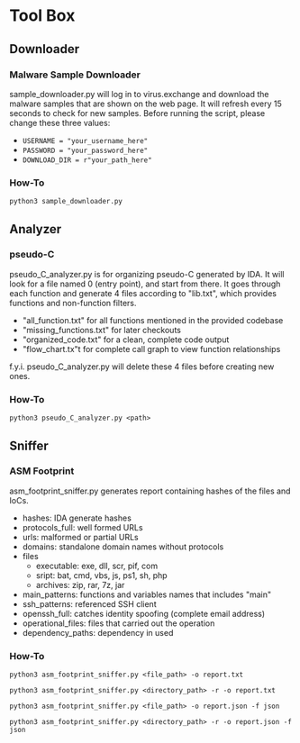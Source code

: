 # Tool Box
## Downloader
### Malware Sample Downloader
sample_downloader.py will log in to virus.exchange and download the malware samples that are shown on the web page. It will refresh every 15 seconds to check for new samples. Before running the script, please change these three values:
- `USERNAME = "your_username_here"`
- `PASSWORD = "your_password_here"`
- `DOWNLOAD_DIR = r"your_path_here"`

### How-To
`python3 sample_downloader.py`

## Analyzer
### pseudo-C
pseudo_C_analyzer.py is for organizing pseudo-C generated by IDA. It will look for a file named 0 (entry point), and start from there. It goes through each function and generate 4 files according to "lib.txt", which provides functions and non-function filters.
- "all_function.txt" for all functions mentioned in the provided codebase
- "missing_functions.txt" for later checkouts
- "organized_code.txt" for a clean, complete code output
- "flow_chart.tx"t for complete call graph to view function relationships

f.y.i. pseudo_C_analyzer.py will delete these 4 files before creating new ones.

### How-To
`python3 pseudo_C_analyzer.py <path>`

## Sniffer
### ASM Footprint
asm_footprint_sniffer.py generates report containing hashes of the files and IoCs.
- hashes: IDA generate hashes
- protocols_full: well formed URLs
- urls: malformed or partial URLs
- domains: standalone domain names without protocols
- files
    - executable: exe, dll, scr, pif, com
    - sript: bat, cmd, vbs, js, ps1, sh, php
    - archives: zip, rar, 7z, jar
- main_patterns: functions and variables names that includes "main"
- ssh_patterns: referenced SSH client
- openssh_full: catches identity spoofing (complete email address)
- operational_files: files that carried out the operation
- dependency_paths: dependency in used 

### How-To
`python3 asm_footprint_sniffer.py <file_path> -o report.txt`

`python3 asm_footprint_sniffer.py <directory_path> -r -o report.txt`

`python3 asm_footprint_sniffer.py <file_path> -o report.json -f json`

`python3 asm_footprint_sniffer.py <directory_path> -r -o report.json -f json`